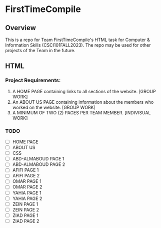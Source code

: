 # FirstTimeCompile
## Overview

This is a repo for Team FirstTimeCompile's HTML task for Computer & Information Skills (CSCI101FALL2023). The repo may be used for other projects of the Team in the future.

## HTML

### Project Requirements:

1. A HOME PAGE containing links to all sections of the website. [GROUP WORK]
2. An ABOUT US PAGE containing information about the members who worked on the website. [GROUP WORK]
3. A MINIMUM OF TWO (2) PAGES PER TEAM MEMBER. [INDIVISUAL WORK]

### TODO
* [ ] HOME PAGE
* [ ] ABOUT US
* [ ] CSS
* [ ] ABD-ALMABOUD PAGE 1
* [ ] ABD-ALMABOUD PAGE 2
* [ ] AFIFI PAGE 1
* [ ] AFIFI PAGE 2
* [ ] OMAR PAGE 1
* [ ] OMAR PAGE 2
* [ ] YAHIA PAGE 1
* [ ] YAHIA PAGE 2
* [ ] ZEIN PAGE 1
* [ ] ZEIN PAGE 2
* [ ] ZIAD PAGE 1
* [ ] ZIAD PAGE 2

